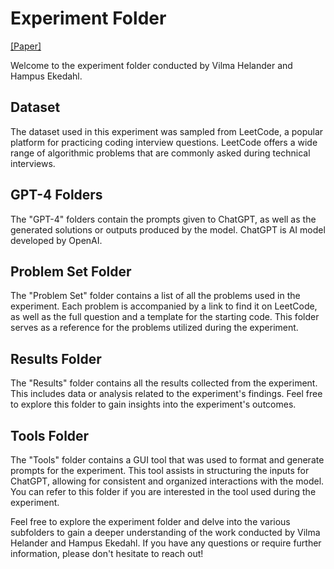 # Experiment Folder

[[Paper]]([https://arxiv.org/abs/2212.04356](https://mdh.diva-portal.org/smash/get/diva2:1776700/FULLTEXT01.pdf))

Welcome to the experiment folder conducted by Vilma Helander and Hampus Ekedahl.

## Dataset
The dataset used in this experiment was sampled from LeetCode, a popular platform for practicing coding interview questions. LeetCode offers a wide range of algorithmic problems that are commonly asked during technical interviews.

## GPT-4 Folders
The "GPT-4" folders contain the prompts given to ChatGPT, as well as the generated solutions or outputs produced by the model. ChatGPT is AI model developed by OpenAI.

## Problem Set Folder
The "Problem Set" folder contains a list of all the problems used in the experiment. Each problem is accompanied by a link to find it on LeetCode, as well as the full question and a template for the starting code. This folder serves as a reference for the problems utilized during the experiment.

## Results Folder
The "Results" folder contains all the results collected from the experiment. This includes data or analysis related to the experiment's findings. Feel free to explore this folder to gain insights into the experiment's outcomes.

## Tools Folder
The "Tools" folder contains a GUI tool that was used to format and generate prompts for the experiment. This tool assists in structuring the inputs for ChatGPT, allowing for consistent and organized interactions with the model. You can refer to this folder if you are interested in the tool used during the experiment.

Feel free to explore the experiment folder and delve into the various subfolders to gain a deeper understanding of the work conducted by Vilma Helander and Hampus Ekedahl. If you have any questions or require further information, please don't hesitate to reach out!
